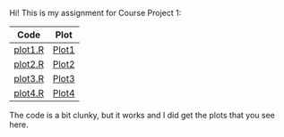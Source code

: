 Hi!
This is my assignment for Course Project 1:

Code | Plot
---- | ----
[plot1.R](./plot1.R)|[Plot1](./plot1.png)
[plot2.R](./plot2.R)|[Plot2](./plot2.png)
[plot3.R](./plot3.R)|[Plot3](./plot3.png)
[plot4.R](./plot4.R)|[Plot4](./plot4.png)

The code is a bit clunky, but it works and I did get the plots that you see here.

